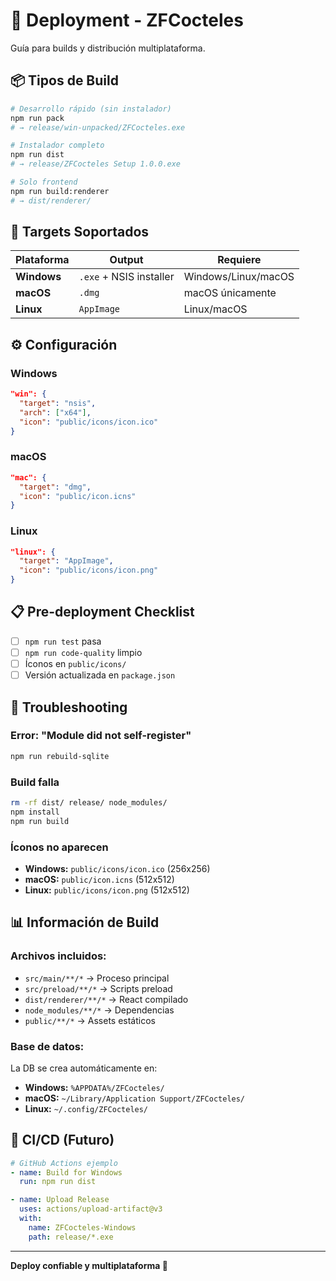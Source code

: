 # 🚀 Deployment - ZFCocteles

Guía para builds y distribución multiplataforma.

## 📦 Tipos de Build

```bash
# Desarrollo rápido (sin instalador)
npm run pack
# → release/win-unpacked/ZFCocteles.exe

# Instalador completo
npm run dist
# → release/ZFCocteles Setup 1.0.0.exe

# Solo frontend
npm run build:renderer
# → dist/renderer/
```

## 🎯 Targets Soportados

| Plataforma  | Output                  | Requiere            |
| ----------- | ----------------------- | ------------------- |
| **Windows** | `.exe` + NSIS installer | Windows/Linux/macOS |
| **macOS**   | `.dmg`                  | macOS únicamente    |
| **Linux**   | `AppImage`              | Linux/macOS         |

## ⚙️ Configuración

### Windows

```json
"win": {
  "target": "nsis",
  "arch": ["x64"],
  "icon": "public/icons/icon.ico"
}
```

### macOS

```json
"mac": {
  "target": "dmg",
  "icon": "public/icon.icns"
}
```

### Linux

```json
"linux": {
  "target": "AppImage",
  "icon": "public/icons/icon.png"
}
```

## 📋 Pre-deployment Checklist

- [ ] `npm run test` pasa
- [ ] `npm run code-quality` limpio
- [ ] Íconos en `public/icons/`
- [ ] Versión actualizada en `package.json`

## 🔧 Troubleshooting

### Error: "Module did not self-register"

```bash
npm run rebuild-sqlite
```

### Build falla

```bash
rm -rf dist/ release/ node_modules/
npm install
npm run build
```

### Íconos no aparecen

- **Windows:** `public/icons/icon.ico` (256x256)
- **macOS:** `public/icon.icns` (512x512)
- **Linux:** `public/icons/icon.png` (512x512)

## 📊 Información de Build

### Archivos incluidos:

- `src/main/**/*` → Proceso principal
- `src/preload/**/*` → Scripts preload
- `dist/renderer/**/*` → React compilado
- `node_modules/**/*` → Dependencias
- `public/**/*` → Assets estáticos

### Base de datos:

La DB se crea automáticamente en:

- **Windows:** `%APPDATA%/ZFCocteles/`
- **macOS:** `~/Library/Application Support/ZFCocteles/`
- **Linux:** `~/.config/ZFCocteles/`

## 🚀 CI/CD (Futuro)

```yaml
# GitHub Actions ejemplo
- name: Build for Windows
  run: npm run dist

- name: Upload Release
  uses: actions/upload-artifact@v3
  with:
    name: ZFCocteles-Windows
    path: release/*.exe
```

---

**Deploy confiable y multiplataforma 🚀**
